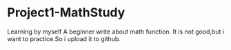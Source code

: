 # Project1-MathStudy
Learning by myself
A beginner write about math function.
It is not good,but i want to practice.So i upload it to github.
